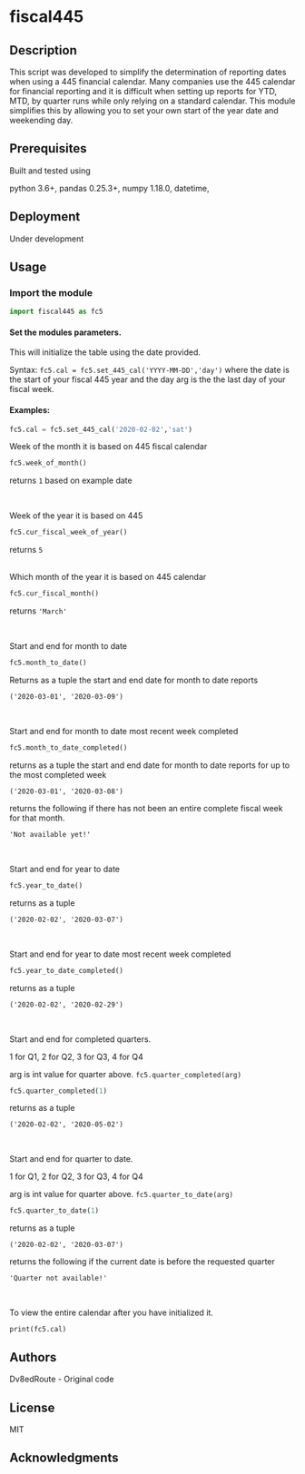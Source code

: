 
# fiscal445

## Description

This script was developed to simplify the determination of reporting dates when using a 445 financial calendar. Many companies use the 445 calendar for financial reporting and it is difficult when setting up reports for YTD, MTD, by quarter runs while only relying on a standard calendar. This module simplifies this by allowing you to set your own  start of the year date and weekending day.

## Prerequisites
Built and tested using

python 3.6+, 
pandas 0.25.3+, 
numpy 1.18.0, 
datetime, 

## Deployment
Under development



## Usage

### Import the module

```python
import fiscal445 as fc5
```

#### Set the modules parameters.

This will initialize the table using the date provided.

Syntax: `fc5.cal = fc5.set_445_cal('YYYY-MM-DD','day')` where the date is the start of your fiscal 445 year and the day arg is the the last day of your fiscal week.

#### Examples:

```python
fc5.cal = fc5.set_445_cal('2020-02-02','sat')
```


Week of the month it is based on 445 fiscal calendar

```python
fc5.week_of_month()
```
returns `1` based on example date

<br>

Week of the year it is based on 445

```python
fc5.cur_fiscal_week_of_year()
```
returns `5` 

<br>
Which month of the year it is based on 445 calendar


```python
fc5.cur_fiscal_month()
```
returns `'March'`

<br>

Start and end for month to date


```python
fc5.month_to_date()
```
Returns as a tuple the start and end date for month to date reports

`('2020-03-01', '2020-03-09')`

<br>


Start and end for month to date most recent week completed


```python
fc5.month_to_date_completed()
```

returns as a tuple the start and end date for month to date reports for up to the most completed week

`('2020-03-01', '2020-03-08')`

returns the following if there has not been an entire complete fiscal week for that month. 

`'Not available yet!'`

<br>

Start and end for year to date


```python
fc5.year_to_date()
```

returns as a tuple 

`('2020-02-02', '2020-03-07')`

<br>

Start and end for year to date most recent week completed


```python
fc5.year_to_date_completed()
```

returns as a tuple 

`('2020-02-02', '2020-02-29')`

<br>

Start and end for completed quarters.

1 for Q1, 2 for Q2, 3 for Q3, 4 for Q4

arg is int value for quarter above. `fc5.quarter_completed(arg)`


```python
fc5.quarter_completed(1)
```

returns as a tuple 

`('2020-02-02', '2020-05-02')`

<br>

Start and end for quarter to date.

1 for Q1, 2 for Q2, 3 for Q3, 4 for Q4

arg is int value for quarter above. `fc5.quarter_to_date(arg)`


```python
fc5.quarter_to_date(1)
```

returns as a tuple 

`('2020-02-02', '2020-03-07')`

returns the following if the current date is before the requested quarter 

`'Quarter not available!'`

<br>

To view the entire calendar after you have initialized it.

`print(fc5.cal)`


## Authors
Dv8edRoute - Original code

## License
MIT

## Acknowledgments


